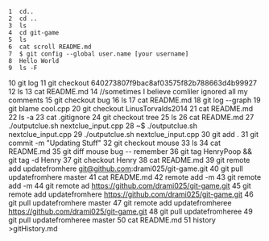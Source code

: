     1  cd..
    2  cd ..
    3  ls 
    4  cd git-game
    5  ls
    6  cat scroll README.md
    7  $ git config --global user.name [your username]
    8  Hello World
    9  ls -F
   10  git log
   11  git checkout 640273807f9bac8af03575f82b788663d4b99927
   12  ls
   13  cat README.md
   14  //sometimes I believe comliler ignored all my comments
   15  git checkout bug
   16  ls 
   17  cat README.md
   18  git log --graph
   19  git blame cool.cpp
   20  git checkout LinusTorvalds2014
   21  cat README.md
   22  ls -a
   23  cat .gitignore
   24  git checkout tree
   25  ls
   26  cat README.md
   27   ./outputclue.sh nextclue_input.cpp
   28  ~$ ./outputclue.sh nextclue_input.cpp
   29  ./outputclue.sh nextclue_input.cpp
   30  git add .
   31  git commit -m "Updating Stuff"
   32  git checkout mouse
   33  ls
   34  cat README.md
   35  git diff mouse bug -- remember
   36  git tag HenryPoop && git tag -d Henry
   37  git checkout Henry
   38  cat README.md
   39  git remote add updatefromhere git@github.com:drami025/git-game.git
   40  git pull updatefromhere master
   41  cat README.md
   42  remote add -m
   43  git remote add -m
   44  git remote ad https://github.com/drami025/git-game.git
   45  git remote add updatefromhere https://github.com/drami025/git-game.git
   46  git pull updatefromhere master
   47  git remote add updatefromheree https://github.com/drami025/git-game.git
   48  git pull updatefromheree
   49  git pull updatefromheree master
   50  cat README.md
   51  history >gitHistory.md
